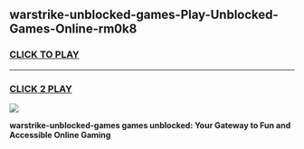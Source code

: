 
## warstrike-unblocked-games-Play-Unblocked-Games-Online-rm0k8
<h3>
<a href="https://premium76.site?title=warstrike-unblocked-games&ref=25A">CLICK TO PLAY</a></h3>
<hr>

<h3>
<a href="https://premium76.site?title=warstrike-unblocked-games&ref=25A">CLICK 2 PLAY</a>
  
</h3>

<a href="https://premium76.site?title=warstrike-unblocked-games&ref=25A"><img src="https://clearcache.store/games.png"></a>


**warstrike-unblocked-games games unblocked: Your Gateway to Fun and Accessible Online Gaming**
